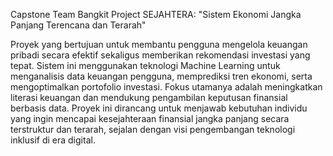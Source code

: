 Capstone Team Bangkit Project SEJAHTERA: "Sistem Ekonomi Jangka Panjang Terencana dan Terarah"


Proyek yang bertujuan untuk membantu pengguna mengelola keuangan pribadi secara efektif sekaligus memberikan rekomendasi investasi yang tepat. Sistem ini menggunakan teknologi Machine Learning untuk menganalisis data keuangan pengguna, memprediksi tren ekonomi, serta mengoptimalkan portofolio investasi. Fokus utamanya adalah meningkatkan literasi keuangan dan mendukung pengambilan keputusan finansial berbasis data. Proyek ini dirancang untuk menjawab kebutuhan individu yang ingin mencapai kesejahteraan finansial jangka panjang secara terstruktur dan terarah, sejalan dengan visi pengembangan teknologi inklusif di era digital.
